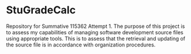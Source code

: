 # StuGradeCalc

Repository for Summative 115362 Attempt 1. The purpose of this project is to assess my capabilities of managing software development source files using appropriate tools. This is to assess that the retrieval and updating of the source file is in accordance with organization procedures.
